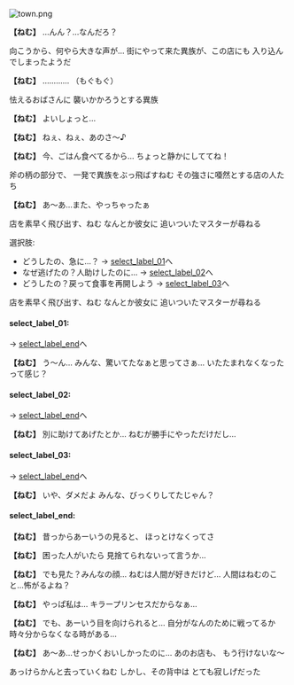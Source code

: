 
![town.png](../images/backgrounds/town.png)

**【ねむ】**
…んん？…なんだろ？

向こうから、何やら大きな声が…
街にやって来た異族が、この店にも
入り込んでしまったようだ

**【ねむ】**
…………
（もぐもぐ）

怯えるおばさんに
襲いかかろうとする異族

**【ねむ】**
よいしょっと…

**【ねむ】**
ねぇ、ねぇ、あのさ〜♪

**【ねむ】**
今、ごはん食べてるから…
ちょっと静かにしててね！

斧の柄の部分で、
一発で異族をぶっ飛ばすねむ
その強さに唖然とする店の人たち

**【ねむ】**
あ〜あ…また、やっちゃったぁ

店を素早く飛び出す、ねむ
なんとか彼女に
追いついたマスターが尋ねる

選択肢:
- どうしたの、急に…？ → [select_label_01](#select_label_01)へ
- なぜ逃げたの？人助けしたのに… → [select_label_02](#select_label_02)へ
- どうしたの？戻って食事を再開しよう → [select_label_03](#select_label_03)へ

店を素早く飛び出す、ねむ
なんとか彼女に
追いついたマスターが尋ねる

#### select_label_01:
 → [select_label_end](#select_label_end)へ

**【ねむ】**
う〜ん…
みんな、驚いてたなぁと思ってさぁ…
いたたまれなくなったって感じ？

#### select_label_02:
 → [select_label_end](#select_label_end)へ

**【ねむ】**
別に助けてあげたとか…
ねむが勝手にやっただけだし…

#### select_label_03:
 → [select_label_end](#select_label_end)へ

**【ねむ】**
いや、ダメだよ
みんな、びっくりしてたじゃん？

#### select_label_end:

**【ねむ】**
昔っからあーいうの見ると、
ほっとけなくってさ

**【ねむ】**
困った人がいたら
見捨てられないって言うか…

**【ねむ】**
でも見た？みんなの顔…
ねむは人間が好きだけど…
人間はねむのこと…怖がるよね？

**【ねむ】**
やっぱ私は…
キラープリンセスだからなぁ…

**【ねむ】**
でも、あーいう目を向けられると…
自分がなんのために戦ってるか
時々分からなくなる時がある…

**【ねむ】**
あ〜あ…せっかくおいしかったのに…
あのお店も、
もう行けないな〜

あっけらかんと去っていくねむ
しかし、その背中は
とても寂しげだった